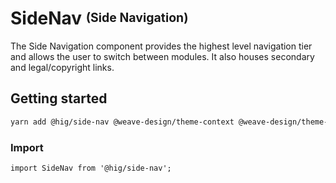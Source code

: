 # SideNav <sup><sub>(Side Navigation)</sub></sup>

The Side Navigation component provides the highest level navigation tier and allows the user to switch between modules. It also houses secondary and legal/copyright links.

## Getting started

```bash
yarn add @hig/side-nav @weave-design/theme-context @weave-design/theme-data
```

### Import

```
import SideNav from '@hig/side-nav';
```

